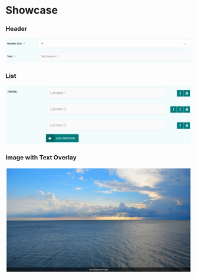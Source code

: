 # Showcase

### Header
![HeaderBlock-use](screenshots/HeaderBlock-use.PNG)

### List
![ListBlock-use](screenshots/ListBlock-use.PNG)

### Image with Text Overlay
![ImageTextOverlayBlock](screenshots/ImageTextOverlayBlock-view.PNG)